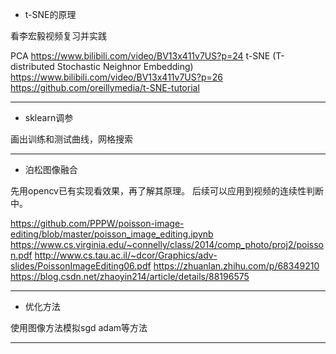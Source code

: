 
- t-SNE的原理

看李宏毅视频复习并实践

PCA https://www.bilibili.com/video/BV13x411v7US?p=24
t-SNE (T-distributed Stochastic Neighnor Embedding) https://www.bilibili.com/video/BV13x411v7US?p=26 https://github.com/oreillymedia/t-SNE-tutorial

---

- sklearn调参

画出训练和测试曲线，网格搜索

---

- 泊松图像融合

先用opencv已有实现看效果，再了解其原理。
后续可以应用到视频的连续性判断中。

https://github.com/PPPW/poisson-image-editing/blob/master/poisson_image_editing.ipynb https://www.cs.virginia.edu/~connelly/class/2014/comp_photo/proj2/poisson.pdf http://www.cs.tau.ac.il/~dcor/Graphics/adv-slides/PoissonImageEditing06.pdf
https://zhuanlan.zhihu.com/p/68349210
https://blog.csdn.net/zhaoyin214/article/details/88196575

---

- 优化方法

使用图像方法模拟sgd adam等方法

---

